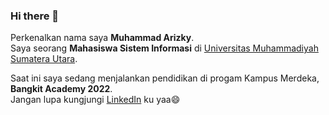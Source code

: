 ### Hi there 👋

Perkenalkan nama saya **Muhammad Arizky**.\
Saya seorang **Mahasiswa Sistem Informasi** di [Universitas Muhammadiyah Sumatera Utara](https://umsu.ac.id/).

Saat ini saya sedang menjalankan pendidikan di progam Kampus Merdeka, **Bangkit Academy 2022**.\
Jangan lupa kungjungi [LinkedIn](https://www.linkedin.com/in/muhammad-arizki-ba8b38231/) ku yaa😄


<!--
**efektenang/efektenang** is a ✨ _special_ ✨ repository because its `README.md` (this file) appears on your GitHub profile.

Here are some ideas to get you started:

- 🔭 I’m currently working on ...
- 🌱 I’m currently learning ...
- 👯 I’m looking to collaborate on ...
- 🤔 I’m looking for help with ...
- 💬 Ask me about ...
- 📫 How to reach me: ...
- 😄 Pronouns: ...
- ⚡ Fun fact: ...
-->
